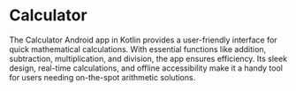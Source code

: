 # Calculator
The Calculator Android app in Kotlin provides a user-friendly interface for quick mathematical calculations. With essential functions like addition, subtraction, multiplication, and division, the app ensures efficiency. Its sleek design, real-time calculations, and offline accessibility make it a handy tool for users needing on-the-spot arithmetic solutions.
